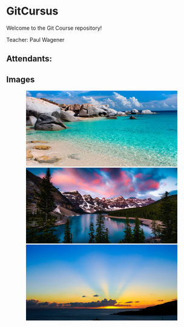 # GitCursus

Welcome to the Git Course repository!

Teacher:
Paul Wagener

Attendants:
-

## Images
<p align="center">
  <img src="images/beach.jpg" width=400 height=200>
  <img src="images/landscape.jpg" width=400 height=200>
  <img src="images/dawn.jpg" width=400 height=200>
</p>